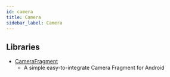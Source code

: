 ```yaml
---
id: camera
title: Camera
sidebar_label: Camera
---
```


## Libraries

* [CameraFragment](https://github.com/florent37/CameraFragment)
  * A simple easy-to-integrate Camera Fragment for Android

